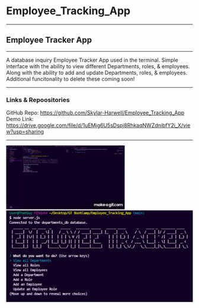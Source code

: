 # Employee_Tracking_App
---
## Employee Tracker App
---
A database inquiry Employee Tracker App used in the terminal. Simple interface with the ability to view different Departments, roles, & employees. Along with the ability to add and update Departments, roles, & employees. Additional funcitonality to delete these coming soon!

---
### Links & Repoositories
GitHub Repo: https://github.com/Skylar-Harwell/Employee_Tracking_App 
Demo Link: https://drive.google.com/file/d/1uEMjg6U5sDspj8RhkaqNWZdnibfY2i_X/view?usp=sharing 

---

![Screenshot1](./images/Employee_Tracker_GIF.gif)
![Screenshot2](./images/employee_tracker_img.png)

